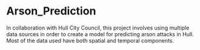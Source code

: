 # Arson_Prediction
In collaboration with Hull City Council, this project involves using multiple data sources in order to create a model for predicting arson attacks in Hull. Most of the data used have both spatial and temporal components.
